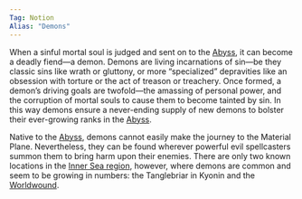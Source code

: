 ```yaml
---
Tag: Notion
Alias: "Demons"
---
```

When a sinful mortal soul is judged and sent on to the [Abyss](Abyss), it can become a deadly fiend—a demon. Demons are living incarnations of sin—be they classic sins like wrath or gluttony, or more “specialized” depravities like an obsession with torture or the act of treason or treachery. Once formed, a demon’s driving goals are twofold—the amassing of personal power, and the corruption of mortal souls to cause them to become tainted by sin. In this way demons ensure a never-ending supply of new demons to bolster their ever-growing ranks in the [Abyss](Abyss).

Native to the [Abyss](Abyss), demons cannot easily make the journey to the Material Plane. Nevertheless, they can be found wherever powerful evil spellcasters summon them to bring harm upon their enemies. There are only two known locations in the [Inner Sea region](Avistan), however, where demons are common and seem to be growing in numbers: the Tanglebriar in Kyonin and the [Worldwound](Worldwound).